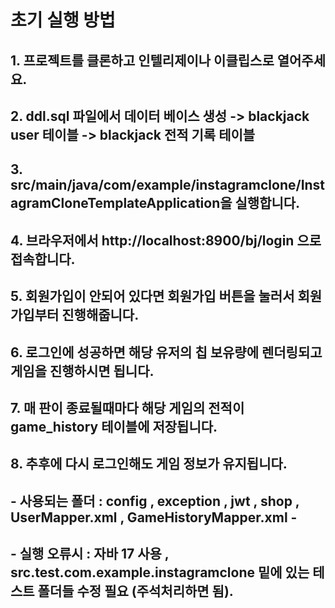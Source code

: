 # 초기 실행 방법

## 1. 프로젝트를 클론하고 인텔리제이나 이클립스로 열어주세요.

## 2. ddl.sql 파일에서 데이터 베이스 생성 -> blackjack user 테이블 -> blackjack 전적 기록 테이블

## 3. src/main/java/com/example/instagramclone/InstagramCloneTemplateApplication을 실행합니다.

## 4. 브라우저에서 http://localhost:8900/bj/login 으로 접속합니다.

## 5. 회원가입이 안되어 있다면 회원가입 버튼을 눌러서 회원 가입부터 진행해줍니다.

## 6. 로그인에 성공하면 해당 유저의 칩 보유량에 렌더링되고 게임을 진행하시면 됩니다.

## 7. 매 판이 종료될때마다 해당 게임의 전적이 game_history 테이블에 저장됩니다.

## 8. 추후에 다시 로그인해도 게임 정보가 유지됩니다.



## - 사용되는 폴더 : config , exception , jwt , shop , UserMapper.xml , GameHistoryMapper.xml -

## - 실행 오류시 : 자바 17 사용 , src.test.com.example.instagramclone 밑에 있는 테스트 폴더들 수정 필요 (주석처리하면 됨).
